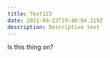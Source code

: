 ```yaml
---
title: Test123
date: 2021-09-23T19:40:04.319Z
description: Descriptive text
---
```

Is this thing on?